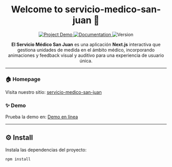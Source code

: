 <h1 align="center">Welcome to servicio-medico-san-juan 👋</h1>

<p align="center">
  <a href="https://sanjuandelrio.sytes.net/" target="_blank">
    <img alt="Project Demo" src="https://img.shields.io/badge/Demo-Online-brightgreen" />
  </a>
  <a href="https://www.canva.com/design/DAGgtSVntCs/_0dsfkklnXZCtMRpdYVlOQ/edit?utm_content=DAGgtSVntCs&utm_campaign=designshare&utm_medium=link2&utm_source=sharebutton" target="_blank">
    <img alt="Documentation" src="https://img.shields.io/badge/Documentation-Available-brightgreen" />
  </a>
  <img alt="Version" src="https://img.shields.io/badge/version-0.1.0-blue.svg?cacheSeconds=2592000" />
</p>

<p align="center">
  <strong>El Servicio Médico San Juan</strong> es una aplicación <strong>Next.js</strong> interactiva que gestiona unidades de medida en el ámbito médico, incorporando animaciones y feedback visual y auditivo para una experiencia de usuario única.
</p>

---

### 🏠 Homepage
Visita nuestro sitio: [servicio-medico-san-juan](https://sanjuandelrio.sytes.net/)

### ✨ Demo
Prueba la demo en: [Demo en línea](https://sanjuandelrio.sytes.net/)

---

## ⚙️ Install

Instala las dependencias del proyecto:

```sh
npm install
